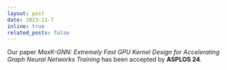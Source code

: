 ```yaml
---
layout: post
date: 2023-11-7
inline: true
related_posts: false
---
```


Our paper _MaxK-GNN: Extremely Fast GPU Kernel Design for Accelerating Graph Neural Networks Training_ has been accepted by **ASPLOS 24**.

